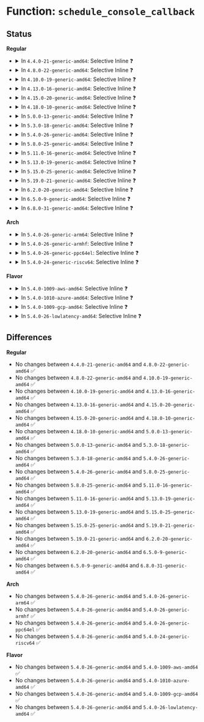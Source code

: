 # Function: <code>schedule_console_callback</code>

## Status
<b>Regular</b>
<ul>
<li>
<details>
<summary>In <code>4.4.0-21-generic-amd64</code>: Selective Inline ❓</summary>

```c
void schedule_console_callback()
```

```json
{
  "name": "schedule_console_callback",
  "collision_type": "Unique Global",
  "inline_type": "Selective",
  "funcs": [
    {
      "addr": 18446744071584062576,
      "name": "schedule_console_callback",
      "external": true,
      "loc": "drivers/tty/vt/vt.c:315",
      "file": "drivers/tty/vt/vt.c",
      "inline": "not declared, inlined",
      "caller_inline": [
        "drivers/tty/vt/vt.c:scrollback",
        "drivers/tty/vt/vt.c:scrollfront",
        "drivers/tty/vt/vt.c:set_console"
      ],
      "caller_func": [
        "drivers/tty/vt/keyboard.c:kbd_event"
      ]
    }
  ],
  "symbols": [
    {
      "addr": 18446744071584062576,
      "name": "schedule_console_callback",
      "section": ".text",
      "bind": "STB_GLOBAL",
      "size": 35
    }
  ]
}
```
</details>
</li>
<li>
<details>
<summary>In <code>4.8.0-22-generic-amd64</code>: Selective Inline ❓</summary>

```c
void schedule_console_callback()
```

```json
{
  "name": "schedule_console_callback",
  "collision_type": "Unique Global",
  "inline_type": "Selective",
  "funcs": [
    {
      "addr": 18446744071584395902,
      "name": "schedule_console_callback",
      "external": true,
      "loc": "drivers/tty/vt/vt.c:317",
      "file": "drivers/tty/vt/vt.c",
      "inline": "not declared, inlined",
      "caller_inline": [
        "drivers/tty/vt/vt.c:set_console",
        "drivers/tty/vt/vt.c:scrollfront",
        "drivers/tty/vt/vt.c:scrollback"
      ],
      "caller_func": [
        "drivers/tty/vt/keyboard.c:kbd_event"
      ]
    }
  ],
  "symbols": [
    {
      "addr": 18446744071584393360,
      "name": "schedule_console_callback",
      "section": ".text",
      "bind": "STB_GLOBAL",
      "size": 35
    }
  ]
}
```
</details>
</li>
<li>
<details>
<summary>In <code>4.10.0-19-generic-amd64</code>: Selective Inline ❓</summary>

```c
void schedule_console_callback()
```

```json
{
  "name": "schedule_console_callback",
  "collision_type": "Unique Global",
  "inline_type": "Selective",
  "funcs": [
    {
      "addr": 18446744071584578222,
      "name": "schedule_console_callback",
      "external": true,
      "loc": "drivers/tty/vt/vt.c:317",
      "file": "drivers/tty/vt/vt.c",
      "inline": "not declared, inlined",
      "caller_inline": [
        "drivers/tty/vt/vt.c:set_console",
        "drivers/tty/vt/vt.c:scrollfront",
        "drivers/tty/vt/vt.c:scrollback"
      ],
      "caller_func": [
        "drivers/tty/vt/keyboard.c:kbd_event"
      ]
    }
  ],
  "symbols": [
    {
      "addr": 18446744071584575680,
      "name": "schedule_console_callback",
      "section": ".text",
      "bind": "STB_GLOBAL",
      "size": 35
    }
  ]
}
```
</details>
</li>
<li>
<details>
<summary>In <code>4.13.0-16-generic-amd64</code>: Selective Inline ❓</summary>

```c
void schedule_console_callback()
```

```json
{
  "name": "schedule_console_callback",
  "collision_type": "Unique Global",
  "inline_type": "Selective",
  "funcs": [
    {
      "addr": 18446744071584659881,
      "name": "schedule_console_callback",
      "external": true,
      "loc": "drivers/tty/vt/vt.c:317",
      "file": "drivers/tty/vt/vt.c",
      "inline": "not declared, inlined",
      "caller_inline": [
        "drivers/tty/vt/vt.c:set_console",
        "drivers/tty/vt/vt.c:scrollfront",
        "drivers/tty/vt/vt.c:scrollback"
      ],
      "caller_func": [
        "drivers/tty/vt/keyboard.c:kbd_event"
      ]
    }
  ],
  "symbols": [
    {
      "addr": 18446744071584657392,
      "name": "schedule_console_callback",
      "section": ".text",
      "bind": "STB_GLOBAL",
      "size": 35
    }
  ]
}
```
</details>
</li>
<li>
<details>
<summary>In <code>4.15.0-20-generic-amd64</code>: Selective Inline ❓</summary>

```c
void schedule_console_callback()
```

```json
{
  "name": "schedule_console_callback",
  "collision_type": "Unique Global",
  "inline_type": "Selective",
  "funcs": [
    {
      "addr": 18446744071585072201,
      "name": "schedule_console_callback",
      "external": true,
      "loc": "drivers/tty/vt/vt.c:319",
      "file": "drivers/tty/vt/vt.c",
      "inline": "not declared, inlined",
      "caller_inline": [
        "drivers/tty/vt/vt.c:set_console",
        "drivers/tty/vt/vt.c:scrollfront",
        "drivers/tty/vt/vt.c:scrollback"
      ],
      "caller_func": [
        "drivers/tty/vt/keyboard.c:kbd_event"
      ]
    }
  ],
  "symbols": [
    {
      "addr": 18446744071585069696,
      "name": "schedule_console_callback",
      "section": ".text",
      "bind": "STB_GLOBAL",
      "size": 35
    }
  ]
}
```
</details>
</li>
<li>
<details>
<summary>In <code>4.18.0-10-generic-amd64</code>: Selective Inline ❓</summary>

```c
void schedule_console_callback()
```

```json
{
  "name": "schedule_console_callback",
  "collision_type": "Unique Global",
  "inline_type": "Selective",
  "funcs": [
    {
      "addr": 18446744071585306619,
      "name": "schedule_console_callback",
      "external": true,
      "loc": "drivers/tty/vt/vt.c:319",
      "file": "drivers/tty/vt/vt.c",
      "inline": "not declared, inlined",
      "caller_inline": [
        "drivers/tty/vt/vt.c:scrollfront",
        "drivers/tty/vt/vt.c:scrollback"
      ],
      "caller_func": [
        "drivers/tty/vt/keyboard.c:kbd_event"
      ]
    }
  ],
  "symbols": [
    {
      "addr": 18446744071585303872,
      "name": "schedule_console_callback",
      "section": ".text",
      "bind": "STB_GLOBAL",
      "size": 35
    }
  ]
}
```
</details>
</li>
<li>
<details>
<summary>In <code>5.0.0-13-generic-amd64</code>: Selective Inline ❓</summary>

```c
void schedule_console_callback()
```

```json
{
  "name": "schedule_console_callback",
  "collision_type": "Unique Global",
  "inline_type": "Selective",
  "funcs": [
    {
      "addr": 18446744071585428667,
      "name": "schedule_console_callback",
      "external": true,
      "loc": "drivers/tty/vt/vt.c:320",
      "file": "drivers/tty/vt/vt.c",
      "inline": "not declared, inlined",
      "caller_inline": [
        "drivers/tty/vt/vt.c:scrollfront",
        "drivers/tty/vt/vt.c:scrollback"
      ],
      "caller_func": [
        "drivers/tty/vt/keyboard.c:kbd_event"
      ]
    }
  ],
  "symbols": [
    {
      "addr": 18446744071585425216,
      "name": "schedule_console_callback",
      "section": ".text",
      "bind": "STB_GLOBAL",
      "size": 35
    }
  ]
}
```
</details>
</li>
<li>
<details>
<summary>In <code>5.3.0-18-generic-amd64</code>: Selective Inline ❓</summary>

```c
void schedule_console_callback()
```

```json
{
  "name": "schedule_console_callback",
  "collision_type": "Unique Global",
  "inline_type": "Selective",
  "funcs": [
    {
      "addr": 18446744071585643339,
      "name": "schedule_console_callback",
      "external": true,
      "loc": "drivers/tty/vt/vt.c:320",
      "file": "drivers/tty/vt/vt.c",
      "inline": "not declared, inlined",
      "caller_inline": [
        "drivers/tty/vt/vt.c:scrollfront",
        "drivers/tty/vt/vt.c:scrollback"
      ],
      "caller_func": [
        "drivers/tty/vt/keyboard.c:kbd_event"
      ]
    }
  ],
  "symbols": [
    {
      "addr": 18446744071585639760,
      "name": "schedule_console_callback",
      "section": ".text",
      "bind": "STB_GLOBAL",
      "size": 35
    }
  ]
}
```
</details>
</li>
<li>
<details>
<summary>In <code>5.4.0-26-generic-amd64</code>: Selective Inline ❓</summary>

```c
void schedule_console_callback()
```

```json
{
  "name": "schedule_console_callback",
  "collision_type": "Unique Global",
  "inline_type": "Selective",
  "funcs": [
    {
      "addr": 18446744071585784683,
      "name": "schedule_console_callback",
      "external": true,
      "loc": "drivers/tty/vt/vt.c:320",
      "file": "drivers/tty/vt/vt.c",
      "inline": "not declared, inlined",
      "caller_inline": [
        "drivers/tty/vt/vt.c:scrollfront",
        "drivers/tty/vt/vt.c:scrollback"
      ],
      "caller_func": [
        "drivers/tty/vt/keyboard.c:kbd_event"
      ]
    }
  ],
  "symbols": [
    {
      "addr": 18446744071585781056,
      "name": "schedule_console_callback",
      "section": ".text",
      "bind": "STB_GLOBAL",
      "size": 35
    }
  ]
}
```
</details>
</li>
<li>
<details>
<summary>In <code>5.8.0-25-generic-amd64</code>: Selective Inline ❓</summary>

```c
void schedule_console_callback()
```

```json
{
  "name": "schedule_console_callback",
  "collision_type": "Unique Global",
  "inline_type": "Selective",
  "funcs": [
    {
      "addr": 18446744071586518243,
      "name": "schedule_console_callback",
      "external": true,
      "loc": "drivers/tty/vt/vt.c:321",
      "file": "drivers/tty/vt/vt.c",
      "inline": "not declared, inlined",
      "caller_inline": [
        "drivers/tty/vt/vt.c:tioclinux",
        "drivers/tty/vt/vt.c:set_console",
        "drivers/tty/vt/vt.c:scrollback"
      ],
      "caller_func": [
        "drivers/tty/vt/keyboard.c:kbd_event"
      ]
    }
  ],
  "symbols": [
    {
      "addr": 18446744071586513728,
      "name": "schedule_console_callback",
      "section": ".text",
      "bind": "STB_GLOBAL",
      "size": 35
    }
  ]
}
```
</details>
</li>
<li>
<details>
<summary>In <code>5.11.0-16-generic-amd64</code>: Selective Inline ❓</summary>

```c
void schedule_console_callback()
```

```json
{
  "name": "schedule_console_callback",
  "collision_type": "Unique Global",
  "inline_type": "Selective",
  "funcs": [
    {
      "addr": 18446744071586631476,
      "name": "schedule_console_callback",
      "external": true,
      "loc": "drivers/tty/vt/vt.c:314",
      "file": "drivers/tty/vt/vt.c",
      "inline": "not declared, inlined",
      "caller_inline": [
        "drivers/tty/vt/vt.c:tioclinux",
        "drivers/tty/vt/vt.c:set_console",
        "drivers/tty/vt/vt.c:scrollback"
      ],
      "caller_func": [
        "drivers/tty/vt/keyboard.c:kbd_event"
      ]
    }
  ],
  "symbols": [
    {
      "addr": 18446744071586626928,
      "name": "schedule_console_callback",
      "section": ".text",
      "bind": "STB_GLOBAL",
      "size": 35
    }
  ]
}
```
</details>
</li>
<li>
<details>
<summary>In <code>5.13.0-19-generic-amd64</code>: Selective Inline ❓</summary>

```c
void schedule_console_callback()
```

```json
{
  "name": "schedule_console_callback",
  "collision_type": "Unique Global",
  "inline_type": "Selective",
  "funcs": [
    {
      "addr": 18446744071586515636,
      "name": "schedule_console_callback",
      "external": true,
      "loc": "drivers/tty/vt/vt.c:314",
      "file": "drivers/tty/vt/vt.c",
      "inline": "not declared, inlined",
      "caller_inline": [
        "drivers/tty/vt/vt.c:tioclinux",
        "drivers/tty/vt/vt.c:set_console",
        "drivers/tty/vt/vt.c:scrollback"
      ],
      "caller_func": [
        "drivers/tty/vt/keyboard.c:kbd_event"
      ]
    }
  ],
  "symbols": [
    {
      "addr": 18446744071586511120,
      "name": "schedule_console_callback",
      "section": ".text",
      "bind": "STB_GLOBAL",
      "size": 35
    }
  ]
}
```
</details>
</li>
<li>
<details>
<summary>In <code>5.15.0-25-generic-amd64</code>: Selective Inline ❓</summary>

```c
void schedule_console_callback()
```

```json
{
  "name": "schedule_console_callback",
  "collision_type": "Unique Global",
  "inline_type": "Selective",
  "funcs": [
    {
      "addr": 18446744071587050624,
      "name": "schedule_console_callback",
      "external": true,
      "loc": "drivers/tty/vt/vt.c:310",
      "file": "drivers/tty/vt/vt.c",
      "inline": "not declared, inlined",
      "caller_inline": [
        "drivers/tty/vt/vt.c:tioclinux",
        "drivers/tty/vt/vt.c:set_console",
        "drivers/tty/vt/vt.c:scrollback"
      ],
      "caller_func": [
        "drivers/tty/vt/keyboard.c:kbd_event"
      ]
    }
  ],
  "symbols": [
    {
      "addr": 18446744071587046016,
      "name": "schedule_console_callback",
      "section": ".text",
      "bind": "STB_GLOBAL",
      "size": 35
    }
  ]
}
```
</details>
</li>
<li>
<details>
<summary>In <code>5.19.0-21-generic-amd64</code>: Selective Inline ❓</summary>

```c
void schedule_console_callback()
```

```json
{
  "name": "schedule_console_callback",
  "collision_type": "Unique Global",
  "inline_type": "Selective",
  "funcs": [
    {
      "addr": 18446744071588353186,
      "name": "schedule_console_callback",
      "external": true,
      "loc": "drivers/tty/vt/vt.c:310",
      "file": "drivers/tty/vt/vt.c",
      "inline": "not declared, inlined",
      "caller_inline": [
        "drivers/tty/vt/vt.c:tioclinux",
        "drivers/tty/vt/vt.c:set_console",
        "drivers/tty/vt/vt.c:scrollback"
      ],
      "caller_func": [
        "drivers/tty/vt/keyboard.c:kbd_event"
      ]
    }
  ],
  "symbols": [
    {
      "addr": 18446744071588347632,
      "name": "schedule_console_callback",
      "section": ".text",
      "bind": "STB_GLOBAL",
      "size": 47
    }
  ]
}
```
</details>
</li>
<li>
<details>
<summary>In <code>6.2.0-20-generic-amd64</code>: Selective Inline ❓</summary>

```c
void schedule_console_callback()
```

```json
{
  "name": "schedule_console_callback",
  "collision_type": "Unique Global",
  "inline_type": "Selective",
  "funcs": [
    {
      "addr": 18446744071589774306,
      "name": "schedule_console_callback",
      "external": true,
      "loc": "drivers/tty/vt/vt.c:310",
      "file": "drivers/tty/vt/vt.c",
      "inline": "not declared, inlined",
      "caller_inline": [
        "drivers/tty/vt/vt.c:tioclinux",
        "drivers/tty/vt/vt.c:set_console",
        "drivers/tty/vt/vt.c:scrollback"
      ],
      "caller_func": [
        "drivers/tty/vt/keyboard.c:kbd_event"
      ]
    }
  ],
  "symbols": [
    {
      "addr": 18446744071589768480,
      "name": "schedule_console_callback",
      "section": ".text",
      "bind": "STB_GLOBAL",
      "size": 47
    }
  ]
}
```
</details>
</li>
<li>
<details>
<summary>In <code>6.5.0-9-generic-amd64</code>: Selective Inline ❓</summary>

```c
void schedule_console_callback()
```

```json
{
  "name": "schedule_console_callback",
  "collision_type": "Unique Global",
  "inline_type": "Selective",
  "funcs": [
    {
      "addr": 18446744071590079334,
      "name": "schedule_console_callback",
      "external": true,
      "loc": "drivers/tty/vt/vt.c:314",
      "file": "drivers/tty/vt/vt.c",
      "inline": "not declared, inlined",
      "caller_inline": [
        "drivers/tty/vt/vt.c:tioclinux",
        "drivers/tty/vt/vt.c:set_console",
        "drivers/tty/vt/vt.c:scrollback"
      ],
      "caller_func": [
        "drivers/tty/vt/keyboard.c:kbd_event"
      ]
    }
  ],
  "symbols": [
    {
      "addr": 18446744071590073376,
      "name": "schedule_console_callback",
      "section": ".text",
      "bind": "STB_GLOBAL",
      "size": 47
    }
  ]
}
```
</details>
</li>
<li>
<details>
<summary>In <code>6.8.0-31-generic-amd64</code>: Selective Inline ❓</summary>

```c
void schedule_console_callback()
```

```json
{
  "name": "schedule_console_callback",
  "collision_type": "Unique Global",
  "inline_type": "Selective",
  "funcs": [
    {
      "addr": 18446744071590418534,
      "name": "schedule_console_callback",
      "external": true,
      "loc": "drivers/tty/vt/vt.c:313",
      "file": "drivers/tty/vt/vt.c",
      "inline": "not declared, inlined",
      "caller_inline": [
        "drivers/tty/vt/vt.c:tioclinux",
        "drivers/tty/vt/vt.c:set_console",
        "drivers/tty/vt/vt.c:scrollback"
      ],
      "caller_func": [
        "drivers/tty/vt/keyboard.c:kbd_event"
      ]
    }
  ],
  "symbols": [
    {
      "addr": 18446744071590412512,
      "name": "schedule_console_callback",
      "section": ".text",
      "bind": "STB_GLOBAL",
      "size": 47
    }
  ]
}
```
</details>
</li>
</ul>
<b>Arch</b>
<ul>
<li>
<details>
<summary>In <code>5.4.0-26-generic-arm64</code>: Selective Inline ❓</summary>

```c
void schedule_console_callback()
```

```json
{
  "name": "schedule_console_callback",
  "collision_type": "Unique Global",
  "inline_type": "Selective",
  "funcs": [
    {
      "addr": 18446603336498502452,
      "name": "schedule_console_callback",
      "external": true,
      "loc": "drivers/tty/vt/vt.c:320",
      "file": "drivers/tty/vt/vt.c",
      "inline": "not declared, inlined",
      "caller_inline": [
        "drivers/tty/vt/vt.c:scrollfront",
        "drivers/tty/vt/vt.c:scrollback"
      ],
      "caller_func": [
        "drivers/tty/vt/keyboard.c:kbd_event"
      ]
    }
  ],
  "symbols": [
    {
      "addr": 18446603336498498800,
      "name": "schedule_console_callback",
      "section": ".text",
      "bind": "STB_GLOBAL",
      "size": 52
    }
  ]
}
```
</details>
</li>
<li>
<details>
<summary>In <code>5.4.0-26-generic-armhf</code>: Selective Inline ❓</summary>

```c
void schedule_console_callback()
```

```json
{
  "name": "schedule_console_callback",
  "collision_type": "Unique Global",
  "inline_type": "Selective",
  "funcs": [
    {
      "addr": 3231156524,
      "name": "schedule_console_callback",
      "external": true,
      "loc": "drivers/tty/vt/vt.c:320",
      "file": "drivers/tty/vt/vt.c",
      "inline": "not declared, inlined",
      "caller_inline": [
        "drivers/tty/vt/vt.c:scrollfront",
        "drivers/tty/vt/vt.c:scrollback"
      ],
      "caller_func": [
        "drivers/tty/vt/keyboard.c:kbd_event"
      ]
    }
  ],
  "symbols": [
    {
      "addr": 3231152900,
      "name": "schedule_console_callback",
      "section": ".text",
      "bind": "STB_GLOBAL",
      "size": 52
    }
  ]
}
```
</details>
</li>
<li>
<details>
<summary>In <code>5.4.0-26-generic-ppc64el</code>: Selective Inline ❓</summary>

```c
void schedule_console_callback()
```

```json
{
  "name": "schedule_console_callback",
  "collision_type": "Unique Global",
  "inline_type": "Selective",
  "funcs": [
    {
      "addr": 13835058055291696788,
      "name": "schedule_console_callback",
      "external": true,
      "loc": "drivers/tty/vt/vt.c:320",
      "file": "drivers/tty/vt/vt.c",
      "inline": "not declared, inlined",
      "caller_inline": [
        "drivers/tty/vt/vt.c:scrollfront",
        "drivers/tty/vt/vt.c:scrollback"
      ],
      "caller_func": [
        "drivers/tty/vt/keyboard.c:kbd_event",
        "drivers/tty/vt/keyboard.c:kbd_event"
      ]
    }
  ],
  "symbols": [
    {
      "addr": 13835058055291691536,
      "name": "schedule_console_callback",
      "section": ".text",
      "bind": "STB_GLOBAL",
      "size": 76
    }
  ]
}
```
</details>
</li>
<li>
<details>
<summary>In <code>5.4.0-24-generic-riscv64</code>: Selective Inline ❓</summary>

```c
void schedule_console_callback()
```

```json
{
  "name": "schedule_console_callback",
  "collision_type": "Unique Global",
  "inline_type": "Selective",
  "funcs": [
    {
      "addr": 18446743936276132346,
      "name": "schedule_console_callback",
      "external": true,
      "loc": "drivers/tty/vt/vt.c:320",
      "file": "drivers/tty/vt/vt.c",
      "inline": "not declared, inlined",
      "caller_inline": [
        "drivers/tty/vt/vt.c:scrollfront",
        "drivers/tty/vt/vt.c:scrollback"
      ],
      "caller_func": [
        "drivers/tty/vt/keyboard.c:kbd_event"
      ]
    }
  ],
  "symbols": [
    {
      "addr": 18446743936276129226,
      "name": "schedule_console_callback",
      "section": ".text",
      "bind": "STB_GLOBAL",
      "size": 52
    }
  ]
}
```
</details>
</li>
</ul>
<b>Flavor</b>
<ul>
<li>
<details>
<summary>In <code>5.4.0-1009-aws-amd64</code>: Selective Inline ❓</summary>

```c
void schedule_console_callback()
```

```json
{
  "name": "schedule_console_callback",
  "collision_type": "Unique Global",
  "inline_type": "Selective",
  "funcs": [
    {
      "addr": 18446744071585545675,
      "name": "schedule_console_callback",
      "external": true,
      "loc": "drivers/tty/vt/vt.c:320",
      "file": "drivers/tty/vt/vt.c",
      "inline": "not declared, inlined",
      "caller_inline": [
        "drivers/tty/vt/vt.c:scrollfront",
        "drivers/tty/vt/vt.c:scrollback"
      ],
      "caller_func": [
        "drivers/tty/vt/keyboard.c:kbd_event"
      ]
    }
  ],
  "symbols": [
    {
      "addr": 18446744071585542048,
      "name": "schedule_console_callback",
      "section": ".text",
      "bind": "STB_GLOBAL",
      "size": 35
    }
  ]
}
```
</details>
</li>
<li>
<details>
<summary>In <code>5.4.0-1010-azure-amd64</code>: Selective Inline ❓</summary>

```c
void schedule_console_callback()
```

```json
{
  "name": "schedule_console_callback",
  "collision_type": "Unique Global",
  "inline_type": "Selective",
  "funcs": [
    {
      "addr": 18446744071585415499,
      "name": "schedule_console_callback",
      "external": true,
      "loc": "drivers/tty/vt/vt.c:320",
      "file": "drivers/tty/vt/vt.c",
      "inline": "not declared, inlined",
      "caller_inline": [
        "drivers/tty/vt/vt.c:scrollfront",
        "drivers/tty/vt/vt.c:scrollback"
      ],
      "caller_func": [
        "drivers/tty/vt/keyboard.c:kbd_event"
      ]
    }
  ],
  "symbols": [
    {
      "addr": 18446744071585411872,
      "name": "schedule_console_callback",
      "section": ".text",
      "bind": "STB_GLOBAL",
      "size": 35
    }
  ]
}
```
</details>
</li>
<li>
<details>
<summary>In <code>5.4.0-1009-gcp-amd64</code>: Selective Inline ❓</summary>

```c
void schedule_console_callback()
```

```json
{
  "name": "schedule_console_callback",
  "collision_type": "Unique Global",
  "inline_type": "Selective",
  "funcs": [
    {
      "addr": 18446744071585735083,
      "name": "schedule_console_callback",
      "external": true,
      "loc": "drivers/tty/vt/vt.c:320",
      "file": "drivers/tty/vt/vt.c",
      "inline": "not declared, inlined",
      "caller_inline": [
        "drivers/tty/vt/vt.c:scrollfront",
        "drivers/tty/vt/vt.c:scrollback"
      ],
      "caller_func": [
        "drivers/tty/vt/keyboard.c:kbd_event"
      ]
    }
  ],
  "symbols": [
    {
      "addr": 18446744071585731456,
      "name": "schedule_console_callback",
      "section": ".text",
      "bind": "STB_GLOBAL",
      "size": 35
    }
  ]
}
```
</details>
</li>
<li>
<details>
<summary>In <code>5.4.0-26-lowlatency-amd64</code>: Selective Inline ❓</summary>

```c
void schedule_console_callback()
```

```json
{
  "name": "schedule_console_callback",
  "collision_type": "Unique Global",
  "inline_type": "Selective",
  "funcs": [
    {
      "addr": 18446744071585843099,
      "name": "schedule_console_callback",
      "external": true,
      "loc": "drivers/tty/vt/vt.c:320",
      "file": "drivers/tty/vt/vt.c",
      "inline": "not declared, inlined",
      "caller_inline": [
        "drivers/tty/vt/vt.c:scrollfront",
        "drivers/tty/vt/vt.c:scrollback"
      ],
      "caller_func": [
        "drivers/tty/vt/keyboard.c:kbd_event"
      ]
    }
  ],
  "symbols": [
    {
      "addr": 18446744071585839472,
      "name": "schedule_console_callback",
      "section": ".text",
      "bind": "STB_GLOBAL",
      "size": 35
    }
  ]
}
```
</details>
</li>
</ul>

## Differences
<b>Regular</b>
<ul>
<li>
No changes between <code>4.4.0-21-generic-amd64</code> and <code>4.8.0-22-generic-amd64</code> ✅
</li>
<li>
No changes between <code>4.8.0-22-generic-amd64</code> and <code>4.10.0-19-generic-amd64</code> ✅
</li>
<li>
No changes between <code>4.10.0-19-generic-amd64</code> and <code>4.13.0-16-generic-amd64</code> ✅
</li>
<li>
No changes between <code>4.13.0-16-generic-amd64</code> and <code>4.15.0-20-generic-amd64</code> ✅
</li>
<li>
No changes between <code>4.15.0-20-generic-amd64</code> and <code>4.18.0-10-generic-amd64</code> ✅
</li>
<li>
No changes between <code>4.18.0-10-generic-amd64</code> and <code>5.0.0-13-generic-amd64</code> ✅
</li>
<li>
No changes between <code>5.0.0-13-generic-amd64</code> and <code>5.3.0-18-generic-amd64</code> ✅
</li>
<li>
No changes between <code>5.3.0-18-generic-amd64</code> and <code>5.4.0-26-generic-amd64</code> ✅
</li>
<li>
No changes between <code>5.4.0-26-generic-amd64</code> and <code>5.8.0-25-generic-amd64</code> ✅
</li>
<li>
No changes between <code>5.8.0-25-generic-amd64</code> and <code>5.11.0-16-generic-amd64</code> ✅
</li>
<li>
No changes between <code>5.11.0-16-generic-amd64</code> and <code>5.13.0-19-generic-amd64</code> ✅
</li>
<li>
No changes between <code>5.13.0-19-generic-amd64</code> and <code>5.15.0-25-generic-amd64</code> ✅
</li>
<li>
No changes between <code>5.15.0-25-generic-amd64</code> and <code>5.19.0-21-generic-amd64</code> ✅
</li>
<li>
No changes between <code>5.19.0-21-generic-amd64</code> and <code>6.2.0-20-generic-amd64</code> ✅
</li>
<li>
No changes between <code>6.2.0-20-generic-amd64</code> and <code>6.5.0-9-generic-amd64</code> ✅
</li>
<li>
No changes between <code>6.5.0-9-generic-amd64</code> and <code>6.8.0-31-generic-amd64</code> ✅
</li>
</ul>
<b>Arch</b>
<ul>
<li>
No changes between <code>5.4.0-26-generic-amd64</code> and <code>5.4.0-26-generic-arm64</code> ✅
</li>
<li>
No changes between <code>5.4.0-26-generic-amd64</code> and <code>5.4.0-26-generic-armhf</code> ✅
</li>
<li>
No changes between <code>5.4.0-26-generic-amd64</code> and <code>5.4.0-26-generic-ppc64el</code> ✅
</li>
<li>
No changes between <code>5.4.0-26-generic-amd64</code> and <code>5.4.0-24-generic-riscv64</code> ✅
</li>
</ul>
<b>Flavor</b>
<ul>
<li>
No changes between <code>5.4.0-26-generic-amd64</code> and <code>5.4.0-1009-aws-amd64</code> ✅
</li>
<li>
No changes between <code>5.4.0-26-generic-amd64</code> and <code>5.4.0-1010-azure-amd64</code> ✅
</li>
<li>
No changes between <code>5.4.0-26-generic-amd64</code> and <code>5.4.0-1009-gcp-amd64</code> ✅
</li>
<li>
No changes between <code>5.4.0-26-generic-amd64</code> and <code>5.4.0-26-lowlatency-amd64</code> ✅
</li>
</ul>
